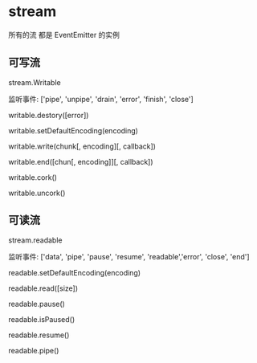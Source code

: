 # stream

所有的流 都是 EventEmitter 的实例

## 可写流

stream.Writable

监听事件: ['pipe', 'unpipe', 'drain', 'error', 'finish', 'close']

writable.destory([error])

writable.setDefaultEncoding(encoding)

writable.write(chunk[, encoding][, callback])

writable.end([chun[, encoding]][, callback])

writable.cork()

writable.uncork()

## 可读流

stream.readable

监听事件: ['data', 'pipe', 'pause', 'resume', 'readable','error', 'close', 'end']

readable.setDefaultEncoding(encoding)

readable.read([size])

readable.pause()

readable.isPaused()

readable.resume()

readable.pipe()

